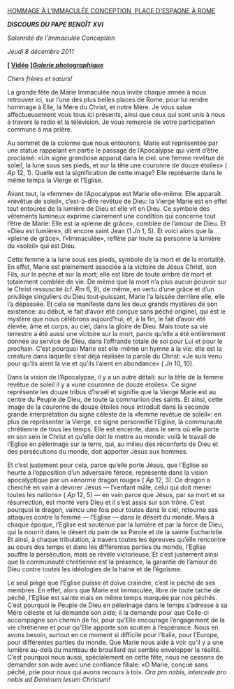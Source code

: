 [HOMMAGE À L'IMMACULÉE CONCEPTION, PLACE D'ESPAGNE À ROME](http://www.vatican.va/news_services/liturgy/libretti/2011/20111208.pdf)

***DISCOURS DU PAPE BENOÎT XVI***

*Solennité de l’Immaculée Conception*

*Jeudi 8 décembre 2011*

**\[ [Vidéo](http://player.rv.va/vaticanplayer.asp?language=it&tic=VA_UIPQIHRS)** **\]*****[Galerie photographique](http://www.vatican.va/news_services/liturgy/photogallery/2011/20111208/index.html)***

*Chers frères et sœurs!*

La grande fête de Marie Immaculée nous invite chaque année à nous retrouver ici, sur l’une des plus belles places de Rome, pour lui rendre hommage à Elle, la Mère du Christ, et notre Mère. Je vous salue affectueusement vous tous ici présents, ainsi que ceux qui sont unis à nous à travers la radio et la télévision. Je vous remercie de votre participation commune à ma prière.

Au sommet de la colonne que nous entourons, Marie est représentée par une statue rappelant en partie le passage de l’Apocalypse qui vient d’être proclamé: «Un signe grandiose apparut dans le ciel: une femme revêtue de soleil, la lune sous ses pieds, et sur la tête une couronne de douze étoiles» ( *Ap* 12, 1). Quelle est la signification de cette image? Elle représente dans le même temps la Vierge et l’Eglise.

Avant tout, la «femme» de l’Apocalypse est Marie elle-même. Elle apparaît «revêtue de soleil», c’est-à-dire revêtue de Dieu: la Vierge Marie est en effet tout entourée de la lumière de Dieu et elle vit en Dieu. Ce symbole des vêtements lumineux exprime clairement une condition qui concerne tout l’être de Marie: Elle est la «pleine de grâce», comblée de l’amour de Dieu. Et «Dieu est lumière», dit encore saint Jean (1 *Jn* 1, 5). Et voici alors que la «pleine de grâce», l’«Immaculée», reflète par toute sa personne la lumière du «soleil» qui est Dieu.

Cette femme a la lune sous ses pieds, symbole de la mort et de la mortalité. En effet, Marie est pleinement associée à la victoire de Jésus Christ, son Fils, sur le péché et sur la mort; elle est libre de toute ombre de mort et totalement comblée de vie. De même que la mort n’a plus aucun pouvoir sur le Christ ressuscité (cf. *Rm* 6, 9), de même, en vertu d’une grâce et d’un privilège singuliers du Dieu tout-puissant, Marie l’a laissée derrière elle, elle l’a dépassée. Et cela se manifeste dans les deux grands mystères de son existence: au début, le fait d’avoir été conçue sans péché originel, qui est le mystère que nous célébrons aujourd’hui; et, à la fin, le fait d’avoir été élevée, âme et corps, au ciel, dans la gloire de Dieu. Mais toute sa vie terrestre a été aussi une victoire sur la mort, parce qu’elle a été entièrement donnée au service de Dieu, dans l’offrande totale de soi pour Lui et pour le prochain. C’est pourquoi Marie est elle-même un hymne à la vie: elle est la créature dans laquelle s’est déjà réalisée la parole du Christ: «Je suis venu pour qu’ils aient la vie et qu’ils l’aient en abondance» ( *Jn* 10, 10).

Dans la vision de l’Apocalypse, il y a un autre détail: sur la tête de la femme revêtue de soleil il y a «une couronne de douze étoiles». Ce signe représente les douze tribus d’Israël et signifie que la Vierge Marie est au centre du Peuple de Dieu, de toute la communion des saints. Et ainsi, cette image de la couronne de douze étoiles nous introduit dans la seconde grande interprétation du signe céleste de la «femme revêtue de soleil»: en plus de représenter la Vierge, ce signe personnifie l’Eglise, la communauté chrétienne de tous les temps. Elle est enceinte, dans le sens où elle porte en son sein le Christ et qu’elle doit le mettre au monde: voilà le travail de l’Eglise en pèlerinage sur la terre, qui, au milieu des réconforts de Dieu et des persécutions du monde, doit apporter Jésus aux hommes.

Et c’est justement pour cela, parce qu’elle porte Jésus, que l’Eglise se heurte à l’opposition d’un adversaire féroce, représenté dans la vision apocalyptique par un «énorme dragon rouge» ( *Ap* 12, 3). Ce dragon a cherché en vain à dévorer Jésus — l’«enfant mâle, celui qui doit mener toutes les nations» ( *Ap* 12, 5) — en vain parce que Jésus, par sa mort et sa résurrection, est monté vers Dieu et il s’est assis sur son trône. C’est pourquoi le dragon, vaincu une fois pour toutes dans le ciel, retourne ses attaques contre la femme — l’Eglise — dans le désert du monde. Mais à chaque époque, l’Eglise est soutenue par la lumière et par la force de Dieu, qui la nourrit dans le désert du pain de sa Parole et de la sainte Eucharistie. Et ainsi, à chaque tribulation, à travers toutes les épreuves qu’elle rencontre au cours des temps et dans les différentes parties du monde, l’Eglise souffre la persécution, mais se révèle victorieuse. Et c’est justement ainsi que la communauté chrétienne est la présence, la garantie de l’amour de Dieu contre toutes les idéologies de la haine et de l’égoïsme.

Le seul piège que l’Eglise puisse et doive craindre, c’est le péché de ses membres. En effet, alors que Marie est Immaculée, libre de toute tache de péché, l’Eglise est sainte mais en même temps marquée par nos péchés. C’est pourquoi le Peuple de Dieu en pèlerinage dans le temps s’adresse à sa Mère céleste et lui demande son aide; il la demande pour que Celle-ci accompagne son chemin de foi, pour qu’Elle encourage l’engagement de la vie chrétienne et pour qu’Elle apporte son soutien à l’espérance. Nous en avons besoin, surtout en ce moment si difficile pour l’Italie, pour l’Europe, pour différentes parties du monde. Que Marie nous aide à voir qu’il y a une lumière au-delà du manteau de brouillard qui semble envelopper la réalité. C’est pourquoi nous aussi, spécialement en cette fête, nous ne cessons de demander son aide avec une confiance filiale: «O Marie, conçue sans péché, prie pour nous qui avons recours à toi». *Ora pro nobis, intercede pro nobis ad Dominum Iesum Christum!*